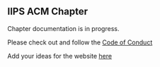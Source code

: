 ## IIPS ACM Chapter

Chapter documentation is in progress. 

Please check out and follow the [Code of Conduct](code_of_conduct.md)

Add your ideas for the website [here](https://github.com/iips-acm/iips-acm.github.io/discussions/1)
